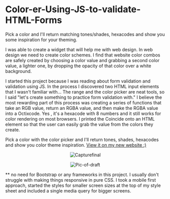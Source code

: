 # Color-er-Using-JS-to-validate-HTML-Forms
    
 Pick a color and I'll return matching tones/shades, hexacodes and show you some inspiration for your theming.<p>
    
I was able to create a widget that will help me with web design. In web design we need to create color schemes. I find that website color combos are safely created by choosing a color value and grabbing a second color value, a lighter one, by dropping the opacity of that color over a white background. <p>
    
I started this project because I was reading about form validation and validation using JS. In the process I discovered two HTML input elements that I wasn't familiar with... The range and the color picker are neat tools, so I said "let's create something to practice form validation with." I believe the most rewarding part of this process was creating a series of functions that take an RGB value, return an RGBA value, and then make the RGBA value into a Octixcode. Yes , it's a hexacode with 8 numbers and it still works for color rendering on most browsers. I printed the Coincide onto an HTML element so that the user can easily grab the value from the colors they create.
<p>
 Pick a color with the color picker and I'll return tones, shades, hexacodes and show you color theme inspiration. <a href="http://www.squid-inc.org/Color-ER"> View it on my new website :) </a>
   
<p align="center" >  
<img src="https://i.ibb.co/B4jS3cG/Capturefinal.jpg"  alt="Capturefinal" border="0">
  </p>
 <p align="center" > 
<img src="https://i.ibb.co/Q88CySv/Pic-of-draft.png" alt="Pic-of-draft" align="center"  border="0">
</p>
<p>** no need for Bootstrap or any frameworks in this project. I usually don't struggle with making things responsive in pure CSS. 
 I took a mobile first approach, started the styles for smaller screen sizes at the top of my style sheet and included a single media query for bigger screens. 
